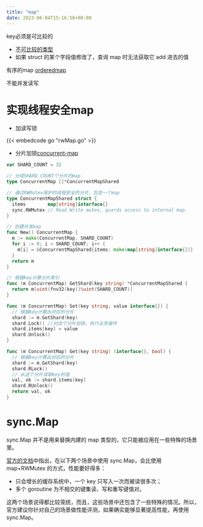 ```yaml
---
title: "map"
date: 2023-06-04T15:16:56+08:00
---
```


key必须是可比较的

- [不可比较的类型](https://gfw.go101.org/article/type-system-overview.html#:~:text=%E4%BA%8B%E5%AE%9E%EF%BC%9A-,%E5%8F%AF%E6%AF%94%E8%BE%83%E7%B1%BB%E5%9E%8B%E5%92%8C%E4%B8%8D%E5%8F%AF%E6%AF%94%E8%BE%83%E7%B1%BB%E5%9E%8B,-%E7%9B%AE%E5%89%8D%EF%BC%88Go%201.20)
- 如果 struct 的某个字段值修改了，查询 map 时无法获取它 add 进去的值

有序的map [orderedmap](https://github.com/elliotchance/orderedmap)

不能并发读写

# 实现线程安全map

- 加读写锁

{{< embedcode go "rwMap.go" >}}

- 分片加锁[concurrent-map](https://github.com/orcaman/concurrent-map)

```go
var SHARD_COUNT = 32

// 分成SHARD_COUNT个分片的map
type ConcurrentMap []*ConcurrentMapShared

// 通过RWMutex保护的线程安全的分片，包含一个map
type ConcurrentMapShared struct {
  items        map[string]interface{}
  sync.RWMutex // Read Write mutex, guards access to internal map.
}

// 创建并发map
func New() ConcurrentMap {
  m := make(ConcurrentMap, SHARD_COUNT)
  for i := 0; i < SHARD_COUNT; i++ {
    m[i] = &ConcurrentMapShared{items: make(map[string]interface{})}
  }
  return m
}

// 根据key计算分片索引
func (m ConcurrentMap) GetShard(key string) *ConcurrentMapShared {
  return m[uint(fnv32(key))%uint(SHARD_COUNT)]
}

func (m ConcurrentMap) Set(key string, value interface{}) {
  // 根据key计算出对应的分片
  shard := m.GetShard(key)
  shard.Lock() //对这个分片加锁，执行业务操作
  shard.items[key] = value
  shard.Unlock()
}

func (m ConcurrentMap) Get(key string) (interface{}, bool) {
  // 根据key计算出对应的分片
  shard := m.GetShard(key)
  shard.RLock()
  // 从这个分片读取key的值
  val, ok := shard.items[key]
  shard.RUnlock()
  return val, ok
}
```

# sync.Map

sync.Map 并不是用来替换内建的 map 类型的，它只能被应用在一些特殊的场景里。

[官方的文档](https://pkg.go.dev/sync#Map)中指出，在以下两个场景中使用 sync.Map，会比使用 map+RWMutex 的方式，性能要好得多：

- 只会增长的缓存系统中，一个 key 只写入一次而被读很多次；
- 多个 goroutine 为不相交的键集读、写和重写键值对。

这两个场景说得都比较笼统，而且，这些场景中还包含了一些特殊的情况。所以，官方建议你针对自己的场景做性能评测，如果确实能够显著提高性能，再使用
sync.Map。

